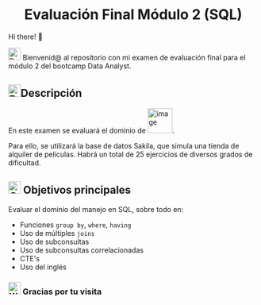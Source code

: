 <h1 align='center'>Evaluación Final Módulo 2 (SQL)</h1>

Hi there! 👋

 <img src="https://raw.githubusercontent.com/Tarikul-Islam-Anik/Animated-Fluent-Emojis/master/Emojis/Objects/Desktop%20Computer.png" alt="Desktop Computer" width="25" height="25" /> Bienvenid@ al repositorio con mi examen de evaluación final para el módulo 2 del bootcamp Data Analyst.


## <img src="https://raw.githubusercontent.com/Tarikul-Islam-Anik/Animated-Fluent-Emojis/master/Emojis/Objects/Bookmark%20Tabs.png" alt="Bookmark Tabs" width="25" height="25" />Descripción
En este examen se evaluará el dominio de <img width="50" alt="image" src="https://github.com/isamartineztorrego/Evaluacion-final_Modulo02/assets/162314262/972c1659-4b4b-4492-9bda-bb965ec38539">.

Para ello, se utilizará la base de datos Sakila, que simula una tienda de alquiler de películas. Habrá un total de 25 ejercicios de diversos grados de dificultad.


## <img src="https://raw.githubusercontent.com/Tarikul-Islam-Anik/Animated-Fluent-Emojis/master/Emojis/Activities/Goal%20Net.png" alt="Goal Net" width="25" height="25" /> Objetivos principales
Evaluar el dominio del manejo en SQL, sobre todo en:
* Funciones `group by`, `where`, `having`
* Uso de múltiples `joins`
* Uso de subconsultas
* Uso de subconsultas correlacionadas
* CTE's
* Uso del inglés

### <img src="https://raw.githubusercontent.com/Tarikul-Islam-Anik/Animated-Fluent-Emojis/master/Emojis/Hand%20gestures/Waving%20Hand.png" alt="Waving Hand" width="25" height="25" /> Gracias por tu visita
